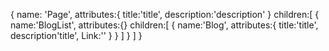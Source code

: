 {
  name: 'Page',
  attributes:{
    title:'title',
    description:'description'
  }
  children:[
    {
      name:'BlogList',
      attributes:{}
      children:[
        {
          name:'Blog',
          attributes:{
            title:'title',
            description'title',
            Link:''
          }
        }
      ]
    }
  ]
}